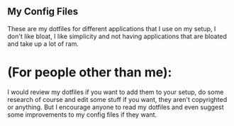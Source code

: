 ## My Config Files

These are my dotfiles for different applications that I use on my setup, I don't like bloat, I like simplicity and not having applications that are bloated and take up a lot of ram.

# (For people other than me):
I would review my dotfiles if you want to add them to your setup, do some research of course and edit some stuff if you want, they aren't copyrighted or anything. But I encourage anyone to read my dotfiles and even suggest some improvements to my config files if they want.
